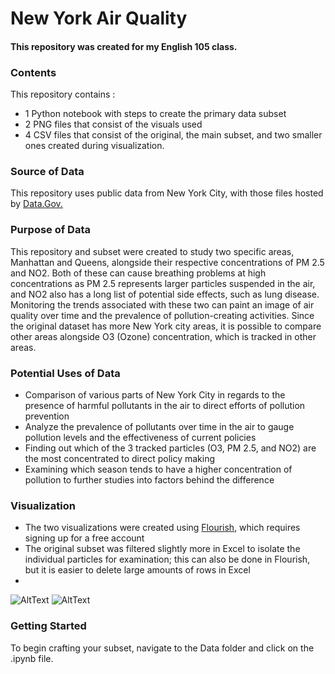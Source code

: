 # New York Air Quality 
#### This repository was created for my English 105 class.
### Contents
This repository contains :
* 1 Python notebook with steps to create the primary data subset
* 2 PNG files that consist of the visuals used
* 4 CSV files that consist of the original, the main subset, and two smaller ones created during visualization.
### Source of Data
This repository uses public data from New York City, with those files hosted by [Data.Gov.](https://catalog.data.gov/dataset/air-quality)  
### Purpose of Data
This repository and subset were created to study two specific areas, Manhattan and Queens, alongside their respective concentrations of PM 2.5 and NO2. Both of these can cause breathing problems at high concentrations as PM 2.5 represents larger particles suspended in the air, and NO2 also has a long list of potential side effects, such as lung disease. Monitoring the trends associated with these two can paint an image of air quality over time and the prevalence of pollution-creating activities. Since the original dataset has more New York city areas, it is possible to compare other areas alongside O3 (Ozone) concentration, which is tracked in other areas.
### Potential Uses of Data
* Comparison of various parts of New York City in regards to the presence of harmful pollutants in the air to direct efforts of pollution prevention
* Analyze the prevalence of pollutants over time in the air to gauge pollution levels and the effectiveness of current policies
* Finding out which of the 3 tracked particles (O3, PM 2.5, and NO2) are the most concentrated to direct policy making
* Examining which season tends to have a higher concentration of pollution to further studies into factors behind the difference
### Visualization
* The two visualizations were created using [Flourish](https://flourish.studio/), which requires signing up for a free account
* The original subset was filtered slightly more in Excel to isolate the individual particles for examination; this can also be done in Flourish, but it is easier to delete large amounts of rows in Excel
* 
![AltText](https://github.com/nalecse/New-York-Air-Quality-Repo/blob/main/Visualization/QMPM2.5.png?raw=true)
![AltText](https://github.com/nalecse/New-York-Air-Quality-Repo/blob/main/Visualization/QMNO2.png?raw=true)

### Getting Started 
To begin crafting your subset, navigate to the Data folder and click on the .ipynb file.

